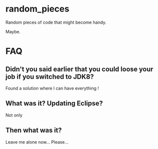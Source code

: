 # random_pieces
Random pieces of code that might become handy.

Maybe.


# FAQ

## Didn't you said earlier that you could loose your job if you switched to JDK8?
Found a solution where I can have everything !

## What was it? Updating Eclipse?
Not only

## Then what was it?
Leave me alone now... Please...